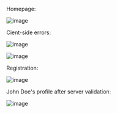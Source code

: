 Homepage:

![image](https://user-images.githubusercontent.com/48387157/212565290-c08550b0-23fe-4555-8c57-3fdf4f2cf965.png)

Cient-side errors:

![image](https://user-images.githubusercontent.com/48387157/212565310-3dd50879-21ea-4837-bda0-2308dcdb2f46.png)

![image](https://user-images.githubusercontent.com/48387157/212565327-9d734187-a1e7-4eef-ac59-a4ca05309762.png)

Registration:

![image](https://user-images.githubusercontent.com/48387157/212566359-ba2ea098-a66d-4fa3-aed9-8268888f00a8.png)


John Doe's profile after server validation:

![image](https://user-images.githubusercontent.com/48387157/212566381-99d8f292-913c-458f-b083-97b871ec9bd4.png)
